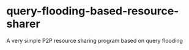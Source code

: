 # query-flooding-based-resource-sharer
A very simple P2P resource sharing program based on query flooding
